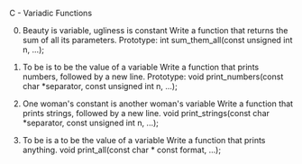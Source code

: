 C - Variadic Functions

0. Beauty is variable, ugliness is constant
Write a function that returns the sum of all its parameters.
Prototype: int sum_them_all(const unsigned int n, ...);

1. To be is to be the value of a variable
Write a function that prints numbers, followed by a new line.
Prototype: void print_numbers(const char *separator, const unsigned int n, ...);

2. One woman's constant is another woman's variable
Write a function that prints strings, followed by a new line.
void print_strings(const char *separator, const unsigned int n, ...);

3. To be is a to be the value of a variable
Write a function that prints anything.
void print_all(const char * const format, ...);